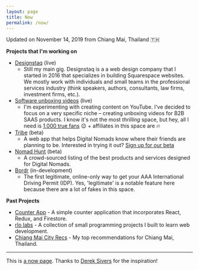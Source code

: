 ```yaml
---
layout: page
title: Now
permalink: /now/
---
```


Updated on November 14, 2019 from Chiang Mai, Thailand 🇹🇭

**Projects that I'm working on**
* [Designstaq] (live)
  * Still my main gig. Designstaq is a a web design company that I started in 2016 that specializes in building Squarespace websites. We mostly work with individuals and small teams in the professional services industry (think speakers, authors, consultants, law firms, investment firms, etc.).
* [Software unboxing videos] (live)
  * I'm experimenting with creating content on YouTube. I've decided to focus on a very specific niche – creating unboxing videos for B2B SAAS products. I know it's not the most *thrilling* space, but hey, all I need is [1,000 true fans] 😉 + affiliates in this space are 🔥
* [Tribe] (beta)
  * A web app that helps Digital Nomads know where their friends are planning to be. Interested in trying it out? [Sign up for our beta]
* [Nomad Hunt] (beta)
  * A crowd-sourced listing of the best products and services designed for Digital Nomads.  
 * [Bordr] (in-development)
   * The first legitimate, online-only way to get your AAA International Driving Permit (IDP). Yes, 'legitimate' is a notable feature here because there are a lot of fakes in this space.

**Past Projects**
* [Counter App] - A simple counter application that incorporates React, Redux, and Firestore.
* [rlo labs] - A collection of small programming projects I built to learn web development.
* [Chiang Mai City Recs] - My top recommendations for Chiang Mai, Thailand.

---

This is [a now page](https://nownownow.com/about). Thanks to [Derek Sivers](https://sivers.org/now) for the inspiration!

[rlo labs]: <https://rlolabs.herokuapp.com/>
[Chiang Mai City Recs]: <https://cityrecs.rlolabs.com>
[Counter App]: <https://counter-app-d343f.firebaseapp.com/>
[Software unboxing videos]:<https://www.youtube.com/channel/UC0qkBFenqZlXVo8C4Js5svg/featured>
[Tribe]: <https://www.travelwithtribe.io/>
[Bordr]: <https://bordr.io/>
[Nomad Hunt]: <[http://nomadhunt.co/>
[Designstaq]: <https://designstaq.com/>
[Sign up for our beta]: <https://forms.gle/unipPFvjHRg3MAYM6>
[1,000 true fans]: <https://kk.org/thetechnium/1000-true-fans/>


